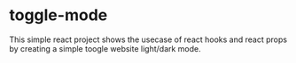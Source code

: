 # toggle-mode

This simple react project shows the usecase of react hooks and react props by creating a simple toogle website light/dark mode.
